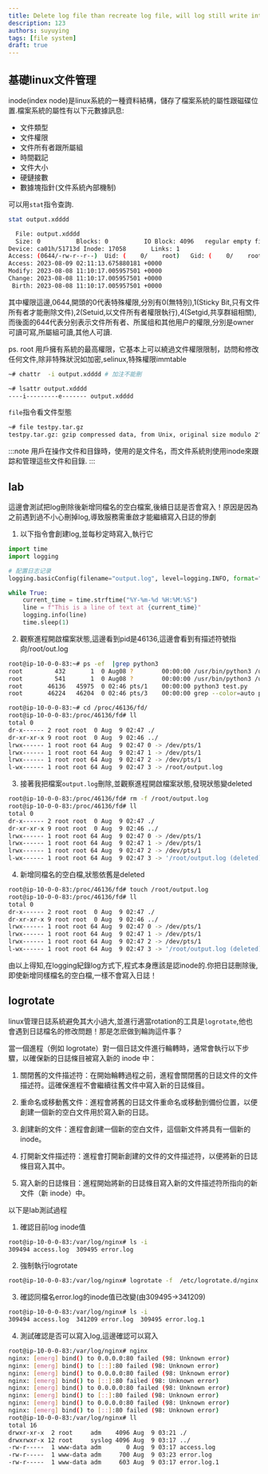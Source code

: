 ```yaml
---
title: Delete log file than recreate log file, will log still write into it? Besides,compare with logrotate
description: 123
authors: suyuying
tags: [file system]
draft: true
---
```


## 基礎linux文件管理

inode(index node)是linux系統的一種資料結構，儲存了檔案系統的屬性跟磁碟位置.檔案系統的屬性有以下元數據訊息:

- 文件類型
- 文件權限
- 文件所有者跟所屬組
- 時間戳記
- 文件大小
- 硬鏈接數
- 數據塊指針(文件系統內部機制)

可以用`stat`指令查詢.

```bash
stat output.xdddd

  File: output.xdddd
  Size: 0          Blocks: 0          IO Block: 4096   regular empty file
Device: ca01h/51713d Inode: 17058       Links: 1
Access: (0644/-rw-r--r--)  Uid: (    0/    root)   Gid: (    0/    root)
Access: 2023-08-09 02:11:13.675880181 +0000
Modify: 2023-08-08 11:10:17.005957501 +0000
Change: 2023-08-08 11:10:17.005957501 +0000
 Birth: 2023-08-08 11:10:17.005957501 +0000

```

其中權限這邊,0644,開頭的0代表特殊權限,分別有0(無特別),1(Sticky Bit,只有文件所有者才能刪除文件),2(Setuid,以文件所有者權限執行),4(Setgid,共享群組相關),而後面的644代表分别表示文件所有者、所属组和其他用户的權限,分別是owner可讀可寫,所屬組可讀,其他人可讀.

ps. root 用戶擁有系統的最高權限，它基本上可以繞過文件權限限制，訪問和修改任何文件,除非特殊狀況如加密,selinux,特殊權限immtable

```bash
~# chattr  -i output.xdddd # 加注不能刪

~# lsattr output.xdddd
----i---------e------- output.xdddd
```

`file`指令看文件型態

```bash
~# file testpy.tar.gz
testpy.tar.gz: gzip compressed data, from Unix, original size modulo 2^32 10240
```

:::note
用戶在操作文件和目錄時，使用的是文件名，而文件系統則使用inode來跟踪和管理這些文件和目錄.
:::

## lab

這邊會測試把log刪除後新增同檔名的空白檔案,後續日誌是否會寫入！原因是因為之前遇到過不小心刪掉log,導致服務需重啟才能繼續寫入日誌的慘劇

1. 以下指令會創建log,並每秒定時寫入,執行它

```python
import time
import logging

# 配置日志记录
logging.basicConfig(filename="output.log", level=logging.INFO, format="%(asctime)s - %(message)s")

while True:
    current_time = time.strftime("%Y-%m-%d %H:%M:%S")
    line = f"This is a line of text at {current_time}"
    logging.info(line)
    time.sleep(1)
```

2. 觀察進程開啟檔案狀態,這邊看到pid是46136,這邊會看到有描述符號指向/root/out.log

```bash
root@ip-10-0-0-83:~# ps -ef  |grep python3
root         432       1  0 Aug08 ?        00:00:00 /usr/bin/python3 /usr/bin/networkd-dispatcher --run-startup-triggers
root         541       1  0 Aug08 ?        00:00:00 /usr/bin/python3 /usr/share/unattended-upgrades/unattended-upgrade-shutdown --wait-for-signal
root       46136   45975  0 02:46 pts/1    00:00:00 python3 test.py
root       46224   46204  0 02:46 pts/3    00:00:00 grep --color=auto python3
```

```bash
root@ip-10-0-0-83:~# cd /proc/46136/fd/
root@ip-10-0-0-83:/proc/46136/fd# ll
total 0
dr-x------ 2 root root  0 Aug  9 02:47 ./
dr-xr-xr-x 9 root root  0 Aug  9 02:46 ../
lrwx------ 1 root root 64 Aug  9 02:47 0 -> /dev/pts/1
lrwx------ 1 root root 64 Aug  9 02:47 1 -> /dev/pts/1
lrwx------ 1 root root 64 Aug  9 02:47 2 -> /dev/pts/1
l-wx------ 1 root root 64 Aug  9 02:47 3 -> /root/output.log
```

3. 接著我把檔案`output.log`刪除,並觀察進程開啟檔案狀態,發現狀態變deleted

```bash
root@ip-10-0-0-83:/proc/46136/fd# rm -f /root/output.log
root@ip-10-0-0-83:/proc/46136/fd# ll
total 0
dr-x------ 2 root root  0 Aug  9 02:47 ./
dr-xr-xr-x 9 root root  0 Aug  9 02:46 ../
lrwx------ 1 root root 64 Aug  9 02:47 0 -> /dev/pts/1
lrwx------ 1 root root 64 Aug  9 02:47 1 -> /dev/pts/1
lrwx------ 1 root root 64 Aug  9 02:47 2 -> /dev/pts/1
l-wx------ 1 root root 64 Aug  9 02:47 3 -> '/root/output.log (deleted)'
```

4. 新增同檔名的空白檔,狀態依舊是deleted

```bash
root@ip-10-0-0-83:/proc/46136/fd# touch /root/output.log
root@ip-10-0-0-83:/proc/46136/fd# ll
total 0
dr-x------ 2 root root  0 Aug  9 02:47 ./
dr-xr-xr-x 9 root root  0 Aug  9 02:46 ../
lrwx------ 1 root root 64 Aug  9 02:47 0 -> /dev/pts/1
lrwx------ 1 root root 64 Aug  9 02:47 1 -> /dev/pts/1
lrwx------ 1 root root 64 Aug  9 02:47 2 -> /dev/pts/1
l-wx------ 1 root root 64 Aug  9 02:47 3 -> '/root/output.log (deleted)'
```

由以上得知,在logging紀錄log方式下,程式本身應該是認inode的.你把日誌刪除後,即使新增同樣檔名的空白檔,一樣不會寫入日誌！

## logrotate

linux管理日誌系統避免其大小過大,並進行適當rotation的工具是`logrotate`,他也會遇到日誌檔名的修改問題！那是怎麽做到輪詢這件事？

當一個進程（例如 logrotate）對一個日誌文件進行輪轉時，通常會執行以下步驟，以確保新的日誌條目被寫入新的 inode 中：

1. 關閉舊的文件描述符：在開始輪轉過程之前，進程會關閉舊的日誌文件的文件描述符。這確保進程不會繼續往舊文件中寫入新的日誌條目。

2. 重命名或移動舊文件：進程會將舊的日誌文件重命名或移動到備份位置，以便創建一個新的空白文件用於寫入新的日誌。

3. 創建新的文件：進程會創建一個新的空白文件，這個新文件將具有一個新的 inode。

4. 打開新文件描述符：進程會打開新創建的文件的文件描述符，以便將新的日誌條目寫入其中。

5. 寫入新的日誌條目：進程開始將新的日誌條目寫入新的文件描述符所指向的新文件（新 inode）中。

以下是lab測試過程

1. 確認目前log inode值

```bash
root@ip-10-0-0-83:/var/log/nginx# ls -i
309494 access.log  309495 error.log
```

2. 強制執行logrotate

```bash
root@ip-10-0-0-83:/var/log/nginx# logrotate -f  /etc/logrotate.d/nginx
```

3. 確認同檔名error.log的inode值已改變(由309495->341209)

```bash
root@ip-10-0-0-83:/var/log/nginx# ls -i
309494 access.log  341209 error.log  309495 error.log.1
```

4. 測試確認是否可以寫入log,這邊確認可以寫入

```bash
root@ip-10-0-0-83:/var/log/nginx# nginx
nginx: [emerg] bind() to 0.0.0.0:80 failed (98: Unknown error)
nginx: [emerg] bind() to [::]:80 failed (98: Unknown error)
nginx: [emerg] bind() to 0.0.0.0:80 failed (98: Unknown error)
nginx: [emerg] bind() to [::]:80 failed (98: Unknown error)
nginx: [emerg] bind() to 0.0.0.0:80 failed (98: Unknown error)
nginx: [emerg] bind() to [::]:80 failed (98: Unknown error)
nginx: [emerg] bind() to 0.0.0.0:80 failed (98: Unknown error)
nginx: [emerg] bind() to [::]:80 failed (98: Unknown error)
root@ip-10-0-0-83:/var/log/nginx# ll
total 16
drwxr-xr-x  2 root     adm    4096 Aug  9 03:21 ./
drwxrwxr-x 12 root     syslog 4096 Aug  9 03:17 ../
-rw-r-----  1 www-data adm       0 Aug  9 03:17 access.log
-rw-r-----  1 www-data adm     700 Aug  9 03:23 error.log
-rw-r-----  1 www-data adm     603 Aug  9 03:17 error.log.1
```
